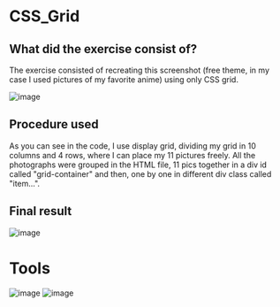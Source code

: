 # CSS_Grid

## What did the exercise consist of?

The exercise consisted of recreating this screenshot (free theme, in my case I used pictures of my favorite anime) using only CSS grid.

![image](https://github.com/verosampedro/CSS_Grid/assets/146768253/21af4dec-19d9-4a6c-9782-a8e6e576e333)

## Procedure used

As you can see in the code, I use display grid, dividing my grid in 10 columns and 4 rows, where I can place my 11 pictures freely.
All the photographs were grouped in the HTML file, 11 pics together in a div id called "grid-container" and then, one by one in different div class called "item...".

## Final result

![image](https://github.com/verosampedro/CSS_Grid/assets/146768253/2f569e93-8af4-4b34-8d2c-f6f48342a6cc)

# Tools

![image](https://github.com/verosampedro/CSS_Grid/assets/146768253/ddba66e9-ba79-41e6-84fa-51582ef189d8)
![image](https://github.com/verosampedro/CSS_Grid/assets/146768253/429b0eb4-403c-4527-9c77-2f7a7fce89f9)


